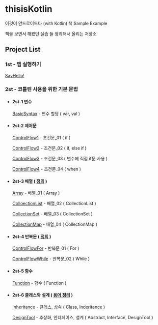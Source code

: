 # thisisKotlin
이것이 안드로이드다 (with Kotlin) 책 Sample Example

책을 보면서 해봤던 실습 들 정리해서 올리는 저장소

## Project List

### 1st - 앱 실행하기

[SayHello!](https://github.com/hkdong0694/thisisKotlin/tree/master/1st_01_SayHello)

### 2st - 코틀린 사용을 위한 기본 문법

* #### 2st-1 변수

    [BasicSyntax](https://github.com/hkdong0694/thisisKotlin/tree/master/2st_01_BasicSyntax) - 변수 할당 ( var, val )

* #### 2st-2 제어문

    [ControlFlow1](https://github.com/hkdong0694/thisisKotlin/tree/master/2st_02_ControlFlow1) - 조건문_01 ( if )

    [ControlFlow2](https://github.com/hkdong0694/thisisKotlin/tree/master/2st_03_ControlFlow2) - 조건문_02 ( if, else if )

    [ControlFlow3](https://github.com/hkdong0694/thisisKotlin/tree/master/2st_04_ControlFlow3) - 조건문_03 ( 변수에 직접 if문 사용 )

    [ControlFlow4](https://github.com/hkdong0694/thisisKotlin/tree/master/2st_05_ControlFlow4) - 조건문_04 ( when )
    
* #### 2st-3 배열 ( [정의](https://github.com/hkdong0694/thisisKotlin/tree/master/2st_06_Array) )
    
    [Array](https://github.com/hkdong0694/thisisKotlin/tree/master/2st_06_Array) - 배열_01 ( Array )
    
    [ColloectionList](https://github.com/hkdong0694/thisisKotlin/tree/master/2st_07_Collection) - 배열_02 ( CollectionList )
    
    [CollectionSet](https://github.com/hkdong0694/thisisKotlin/tree/master/2st_08_CollectionSet) - 배열_03 ( CollectionSet )

    [CollectionMap](https://github.com/hkdong0694/thisisKotlin/tree/master/2st_09_CollectionMap) - 배열_04 ( CollectionMap )

* #### 2st-4 반복문 ( [정의](https://github.com/hkdong0694/thisisKotlin/tree/master/2st_10_ControlFlowFor) )

    [ControlFlowFor](https://github.com/hkdong0694/thisisKotlin/tree/master/2st_10_ControlFlowFor) - 반복문_01 ( For )

    [ControlFlowWhile](https://github.com/hkdong0694/thisisKotlin/tree/master/2st_11_ControlFlowWhile) - 반복문_02 ( While )
    
* #### 2st-5 함수

    [Function](https://github.com/hkdong0694/thisisKotlin/tree/master/2st_12_Function) - 함수 ( Function )
    
* #### 2st-6 클래스와 설계 ( [용어 정리](https://github.com/hkdong0694/thisisKotlin/tree/master/2st_13_Inheritance) )

    [Inheritance](https://github.com/hkdong0694/thisisKotlin/tree/master/2st_13_Inheritance) - 클래스, 상속 ( Class, Inderitance )
    
    [DesignTool](https://github.com/hkdong0694/thisisKotlin/tree/master/2st_14_DesignTool) - 추상화, 인터페이스, 설계 ( Abstract, Interface, DesignTool )
